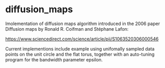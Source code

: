 # diffusion_maps
Imolementation of diffusion maps algorithm introduced in the 2006 paper Diffusion maps by Ronald R. Coifman and Stéphane Lafon:

https://www.sciencedirect.com/science/article/pii/S1063520306000546


Current implementions include example using unifomally sampled data points on the unit circle and the flat torus, together with an auto-tuning program for the bandwidth parameter epsilon.
